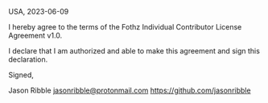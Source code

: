 USA, 2023-06-09

I hereby agree to the terms of the Fothz Individual Contributor License
Agreement v1.0.

I declare that I am authorized and able to make this agreement and sign this
declaration.

Signed,

Jason Ribble jasonribble@protonmail.com https://github.com/jasonribble
